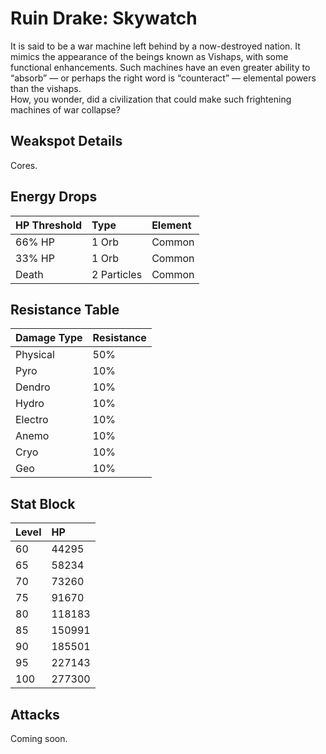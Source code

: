 # Ruin Drake: Skywatch

It is said to be a war machine left behind by a now-destroyed nation. It mimics the appearance of the beings known as Vishaps, with some functional enhancements. Such machines have an even greater ability to “absorb” — or perhaps the right word is “counteract” — elemental powers than the vishaps.  
How, you wonder, did a civilization that could make such frightening machines of war collapse?

## Weakspot Details

Cores.

## Energy Drops

| HP Threshold | Type        | Element |
| :----------- | :---------- | :------ |
| 66% HP       | 1 Orb       | Common  |
| 33% HP       | 1 Orb       | Common  |
| Death        | 2 Particles | Common  |

## Resistance Table

| Damage Type | Resistance |
| :---------- | :--------- |
| Physical    | 50%        |
| Pyro        | 10%        |
| Dendro      | 10%        |
| Hydro       | 10%        |
| Electro     | 10%        |
| Anemo       | 10%        |
| Cryo        | 10%        |
| Geo         | 10%        |

## Stat Block

| Level | HP     |
| :---- | :----- |
| 60    | 44295  |
| 65    | 58234  |
| 70    | 73260  |
| 75    | 91670  |
| 80    | 118183 |
| 85    | 150991 |
| 90    | 185501 |
| 95    | 227143 |
| 100   | 277300 |

## Attacks

Coming soon.